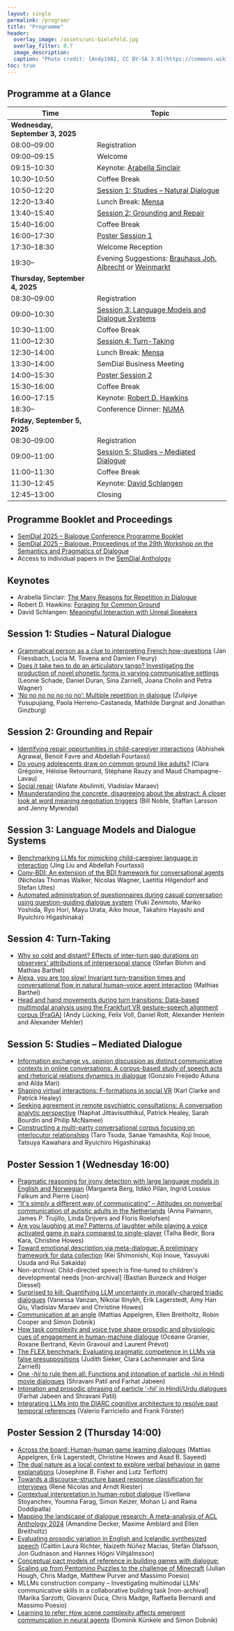 ```yaml
---
layout: single
permalink: /program/
title: "Programme"
header:
  overlay_image: /assets/uni-bielefeld.jpg
  overlay_filter: 0.7
  image_description: 
  caption: "Photo credit: [Andy1982, CC BY-SA 3.0](https://commons.wikimedia.org/wiki/File:Uni_Bielefeld.jpg) via Wikimedia Commons"
toc: true
---
```



## Programme at a Glance

| Time        | Topic |
| ----------- | ----- |
| **Wednesday, September 3, 2025** | |
| 08:00–09:00 | Registration |
| 09:00–09:15 | Welcome |
| 09:15–10:30 | Keynote: [Arabella Sinclair](../keynotes/#arabella-sinclair) |
| 10:30–10:50 | Coffee Break |
| 10:50–12:20 | [Session 1: Studies – Natural Dialogue](#session-1-studies--natural-dialogue) |
| 12:20–13:40 | Lunch Break: [Mensa](https://www.studierendenwerk-bielefeld.de/essen-trinken/speiseplan/bielefeld/mensa-x/) |
| 13:40–15:40 | [Session 2: Grounding and Repair](#session-2-grounding-and-repair) |
| 15:40–16:00 | Coffee Break |
| 16:00–17:30 | [Poster Session 1](#poster-session-1-wednesday-1600) |
| 17:30–18:30 | Welcome Reception |
| 19:30–      | Evening Suggestions: [Brauhaus Joh. Albrecht](https://www.brauhaus-joh-albrecht.de/bielefeld/) or [Weinmarkt](https://www.bielefeld.jetzt/weinmarkt) |
| **Thursday, September 4, 2025** | |
| 08:30–09:00 | Registration |
| 09:00–10:30 | [Session 3: Language Models and Dialogue Systems](#session-3-language-models-and-dialogue-systems) |
| 10:30–11:00 | Coffee Break |
| 11:00–12:30 | [Session 4: Turn-Taking](#session-4-turn-taking) |
| 12:30–14:00 | Lunch Break: [Mensa](https://www.studierendenwerk-bielefeld.de/essen-trinken/speiseplan/bielefeld/mensa-x/) |
| 13:30–14:00 | SemDial Business Meeting |
| 14:00–15:30 | [Poster Session 2](#poster-session-2-thursday-1400) |
| 15:30–16:00 | Coffee Break |
| 16:00–17:15 | Keynote: [Robert D. Hawkins](../keynotes/#robert-hawkins) |
| 18:30–      | Conference Dinner: [NUMA](https://numa.de/) |
| **Friday, September 5, 2025** | |
| 08:30–09:00 | Registration |
| 09:00–11:00 | [Session 5: Studies – Mediated Dialogue](#session-5-studies--mediated-dialogue) | 
| 11:00–11:30 | Coffee Break| 
| 11:30–12:45 | Keynote: [David Schlangen](../keynotes/#david-schlangen) | 
| 12:45–13:00 | Closing |


## Programme Booklet and Proceedings

* [SemDial 2025 – Bialogue Conference Programme Booklet](../assets/semdial2025-conference-programme-mobile.pdf)
* [SemDial 2025 – Bialogue. Proceedings of the 29th Workshop on the Semantics and Pragmatics of Dialogue](https://purl.org/semdial/2025/proceedings)
* Access to individual papers in the [SemDial Anthology](https://www.semdial.org/anthology/events/semdial-2025/)


## Keynotes

* Arabella Sinclair: 
  [The Many Reasons for Repetition in Dialogue](https://www.semdial.org/anthology/papers/Z/Z25/Z25-2201/)
* Robert D. Hawkins: 
  [Foraging for Common Ground](https://www.semdial.org/anthology/papers/Z/Z25/Z25-2202/)
* David Schlangen: 
  [Meaningful Interaction with Unreal Speakers](https://www.semdial.org/anthology/papers/Z/Z25/Z25-2203/)


## Session 1: Studies – Natural Dialogue

* [Grammatical person as a clue to interpreting French how-questions](https://www.semdial.org/anthology/papers/Z/Z25/Z25-3304/) 
  (Jan Fliessbach, Lucia M. Tovena and Damien Fleury)
* [Does it take two to do an articulatory tango? Investigating the production of novel phonetic forms in varying communicative settings](https://www.semdial.org/anthology/papers/Z/Z25/Z25-3305/) 
  (Leonie Schade, Daniel Duran, Sina Zarrieß, Joana Cholin and Petra Wagner)
* [‘No no no no no no no’: Multiple repetition in dialogue](https://www.semdial.org/anthology/papers/Z/Z25/Z25-3306/) 
  (Zulipiye Yusupujiang, Paola Herreno-Castaneda, Mathilde Dargnat and Jonathan Ginzburg)


## Session 2: Grounding and Repair

* [Identifying repair opportunities in child-caregiver interactions](https://www.semdial.org/anthology/papers/Z/Z25/Z25-3307/) 
  (Abhishek Agrawal, Benoit Favre and Abdellah Fourtassi)
* [Do young adolescents draw on common ground like adults?](https://www.semdial.org/anthology/papers/Z/Z25/Z25-3308/) 
  (Clara Grégoire, Héloïse Retournard, Stéphane Rauzy and Maud Champagne-Lavau)
* [Social repair](https://www.semdial.org/anthology/papers/Z/Z25/Z25-3309/) 
  (Alafate Abulimiti, Vladislav Maraev)
* [Misunderstanding the concrete, disagreeing about the abstract: A closer look at word meaning negotiation triggers](https://www.semdial.org/anthology/papers/Z/Z25/Z25-3310/) 
  (Bill Noble, Staffan Larsson and Jenny Myrendal)


## Session 3: Language Models and Dialogue Systems 

* [Benchmarking LLMs for mimicking child-caregiver language in interaction](https://www.semdial.org/anthology/papers/Z/Z25/Z25-3311/) 
  (Jing Liu and Abdellah Fourtassi)
* [Conv-BDI: An extension of the BDI framework for conversational agents](https://www.semdial.org/anthology/papers/Z/Z25/Z25-3312/) 
  (Nicholas Thomas Walker, Nicolas Wagner, Laetitia Hilgendorf and Stefan Ultes)
* [Automated administration of questionnaires during casual conversation using question-guiding dialogue system](https://www.semdial.org/anthology/papers/Z/Z25/Z25-3313/) 
  (Yuki Zenimoto, Mariko Yoshida, Ryo Hori, Mayu Urata, Aiko Inoue, Takahiro Hayashi and Ryuichiro Higashinaka)


## Session 4: Turn-Taking 

* [Why so cold and distant? Effects of inter-turn gap durations on observers' attributions of interpersonal stance](https://www.semdial.org/anthology/papers/Z/Z25/Z25-3314/) 
  (Stefan Blohm and Mathias Barthel)
* [Alexa, you are too slow! Invariant turn-transition times and conversational flow in natural human–voice agent interaction](https://www.semdial.org/anthology/papers/Z/Z25/Z25-3315/) 
  (Mathias Barthel)
* [Head and hand movements during turn transitions: Data-based multimodal analysis using the Frankfurt VR gesture–speech alignment corpus (FraGA)](https://www.semdial.org/anthology/papers/Z/Z25/Z25-3316/) 
  (Andy Lücking, Felix Voll, Daniel Rott, Alexander Henlein and Alexander Mehler)


## Session 5: Studies – Mediated Dialogue

* [Information exchange vs. opinion discussion as distinct communicative contexts in online conversations: A corpus-based study of speech acts and rhetorical relations dynamics in dialogue](https://www.semdial.org/anthology/papers/Z/Z25/Z25-3317/) 
  (Gonzalo Freijedo Aduna and Alda Mari)
* [Shaping virtual interactions: F-formations in social VR](https://www.semdial.org/anthology/papers/Z/Z25/Z25-3318/) 
  (Karl Clarke and Patrick Healey)
* [Seeking agreement in remote psychiatric consultations: A conversation analytic perspective](https://www.semdial.org/anthology/papers/Z/Z25/Z25-3319/) 
  (Naphat Jittavisutthikul, Patrick Healey, Sarah Bourdin and Philip McNamee)
* [Constructing a multi-party conversational corpus focusing on interlocutor relationships](https://www.semdial.org/anthology/papers/Z/Z25/Z25-3320/) 
  (Taro Tsuda, Sanae Yamashita, Koji Inoue, Tatsuya Kawahara and Ryuichiro Higashinaka)


## Poster Session 1 (Wednesday 16:00)

* [Pragmatic reasoning for irony detection with large language models in English and Norwegian](https://www.semdial.org/anthology/papers/Z/Z25/Z25-4421/) 
  (Margareta Berg, Ildikó Pilán, Ingrid Lossius Falkum and Pierre Lison)
* [“It's simply a different way of communicating” – Attitudes on nonverbal communication of autistic adults in the Netherlands](https://www.semdial.org/anthology/papers/Z/Z25/Z25-4422/) 
  (Anna Palmann, James P. Trujillo, Linda Drijvers and Floris Roelofsen)
* [Are you laughing at me? Patterns of laughter while playing a voice activated game in pairs compared to single-player](https://www.semdial.org/anthology/papers/Z/Z25/Z25-4423/) 
  (Talha Bedir, Bora Kara, Christine Howes)
* [Toward emotional description via meta-dialogue: A preliminary framework for data collection](https://www.semdial.org/anthology/papers/Z/Z25/Z25-4424/) 
  (Kei Shimonishi, Koji Inoue, Yasuyuki Usuda and Rui Sakaida)
* Non-archival: Child-directed speech is fine-tuned to children's developmental needs [non-archival]
  (Bastian Bunzeck and Holger Diessel)
* [Surprised to kill: Quantifying LLM uncertainty in morally-charged triadic dialogues](https://www.semdial.org/anthology/papers/Z/Z25/Z25-4425/) 
  (Vanessa Vanzan, Nikolai Ilinykh, Erik Lagerstedt, Amy Han Qiu, Vladislav Maraev and Christine Howes)
* [Communication at an angle](https://www.semdial.org/anthology/papers/Z/Z25/Z25-4426/) 
  (Mattias Appelgren, Ellen Breitholtz, Robin Cooper and Simon Dobnik)
* [How task complexity and voice type shape prosodic and physiologic cues of engagement in human-machine dialogue](https://www.semdial.org/anthology/papers/Z/Z25/Z25-4439/) 
  (Océane Granier, Roxane Bertrand, Kévin Gravouil and Laurent Prévot)
* [The FLEX benchmark: Evaluating pragmatic competence in LLMs via false presuppositions](https://www.semdial.org/anthology/papers/Z/Z25/Z25-4427/) 
  (Judith Sieker, Clara Lachenmaier and Sina Zarrieß)
* [One *-hii* to rule them all: Functions and intonation of particle *-hii* in Hindi movie dialogues](https://www.semdial.org/anthology/papers/Z/Z25/Z25-4428/) 
  (Shravani Patil and Farhat Jabeen)
* [Intonation and prosodic phrasing of particle ‘*-hii*’ in Hindi/Urdu dialogues](https://www.semdial.org/anthology/papers/Z/Z25/Z25-4429/) 
  (Farhat Jabeen and Shravani Patil)
* [Integrating LLMs into the DIARC cognitive architecture to resolve past temporal references](https://www.semdial.org/anthology/papers/Z/Z25/Z25-4430/) 
  (Valerio Farriciello and Frank Förster)


## Poster Session 2 (Thursday 14:00)

* [Across the board: Human-human game learning dialogues](https://www.semdial.org/anthology/papers/Z/Z25/Z25-4431/) 
  (Mattias Appelgren, Erik Lagerstedt, Christine Howes and Asad B. Sayeed)
* [The dual nature as a local context to explore verbal behaviour in game explanations](https://www.semdial.org/anthology/papers/Z/Z25/Z25-4432/) 
  (Josephine B. Fisher and Lutz Terfloth)
* [Towards a discourse-structure based response classification for interviews](https://www.semdial.org/anthology/papers/Z/Z25/Z25-4433/) 
  (René Nicolas and Arndt Riester)
* [Contextual interpretation in human-robot dialogue](https://www.semdial.org/anthology/papers/Z/Z25/Z25-4434/) 
  (Svetlana Stoyanchev, Youmna Farag, Simon Keizer, Mohan Li and Rama Doddipatla)
* [Mapping the landscape of dialogue research: A meta-analysis of ACL Anthology 2024](https://www.semdial.org/anthology/papers/Z/Z25/Z25-4435/) 
  (Amandine Decker, Maxime Amblard and Ellen Breitholtz)
* [Evaluating prosodic variation in English and Icelandic synthesized speech](https://www.semdial.org/anthology/papers/Z/Z25/Z25-4436/) 
  (Caitlin Laura Richter, Naizeth Núñez Macías, Stefán Ólafsson, Jon Gudnason and Hannes Högni Vilhjálmsson)
* [Conceptual pact models of reference in building games with dialogue: Scaling up from Pentomino Puzzles to the challenge of Minecraft](https://www.semdial.org/anthology/papers/Z/Z25/Z25-4437/) 
  (Julian Hough, Chris Madge, Matthew Purver and Massimo Poesio)
* MLLMs construction company – Investigating multimodal LLMs' communicative skills in a collaborative building task [non-archival]
  (Marika Sarzotti, Giovanni Duca, Chris Madge, Raffaella Bernardi and Massimo Poesio)
* [Learning to refer: How scene complexity affects emergent communication in neural agents](https://www.semdial.org/anthology/papers/Z/Z25/Z25-4438/) 
  (Dominik Künkele and Simon Dobnik)
